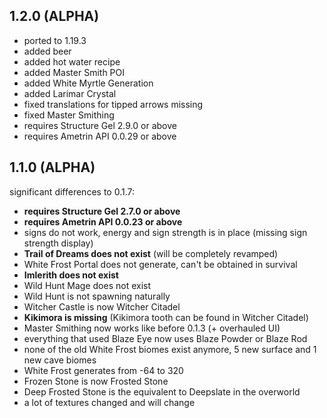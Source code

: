 ## 1.2.0 (ALPHA)
* ported to 1.19.3
* added beer
* added hot water recipe
* added Master Smith POI
* added White Myrtle Generation
* added Larimar Crystal
* fixed translations for tipped arrows missing
* fixed Master Smithing
* requires Structure Gel 2.9.0 or above
* requires Ametrin API 0.0.29 or above

## 1.1.0 (ALPHA)
significant differences to 0.1.7:
* **requires Structure Gel 2.7.0 or above**
* **requires Ametrin API 0.0.23 or above**
* signs do not work, energy and sign strength is in place (missing sign strength display)
* **Trail of Dreams does not exist** (will be completely revamped)
* White Frost Portal does not generate, can't be obtained in survival
* **Imlerith does not exist**
* Wild Hunt Mage does not exist
* Wild Hunt is not spawning naturally
* Witcher Castle is now Witcher Citadel
* **Kikimora is missing** (Kikimora tooth can be found in Witcher Citadel)
* Master Smithing now works like before 0.1.3 (+ overhauled UI)
* everything that used Blaze Eye now uses Blaze Powder or Blaze Rod
* none of the old White Frost biomes exist anymore, 5 new surface and 1 new cave biomes
* White Frost generates from -64 to 320
* Frozen Stone is now Frosted Stone
* Deep Frosted Stone is the equivalent to Deepslate in the overworld
* a lot of textures changed and will change